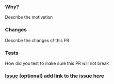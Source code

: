 ### Why?
Describe the motivation

### Changes
Describe the changes of this PR

### Tests 
How did you test to make sure this PR will not break

### [Issue]() (optional) add link to the issue here
